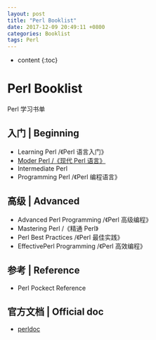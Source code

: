 ```yaml
---
layout: post
title: "Perl Booklist"
date: 2017-12-09 20:49:11 +0800
categories: Booklist
tags: Perl
---
```


* content
{:toc}

# Perl Booklist

Perl 学习书单

## 入门 | Beginning

+ Learning Perl /《Perl 语言入门》
+ [Moder Perl /《现代 Perl 语言》](http://www.modernperlbooks.com/books/modern_perl_2016/index.html)
+ Intermediate Perl
+ Programming Perl /《Perl 编程语言》

## 高级 | Advanced

+ Advanced Perl Programming /《Perl 高级编程》
+ Mastering Perl /《精通 Perl》
+ Perl Best Practices /《Perl 最佳实践》
+ EffectivePerl Programming /《Perl 高效编程》

## 参考 | Reference

+ Perl Pockect Reference

## 官方文档 | Official doc

+ [perldoc](http://perldoc.perl.org/index-language.html)
